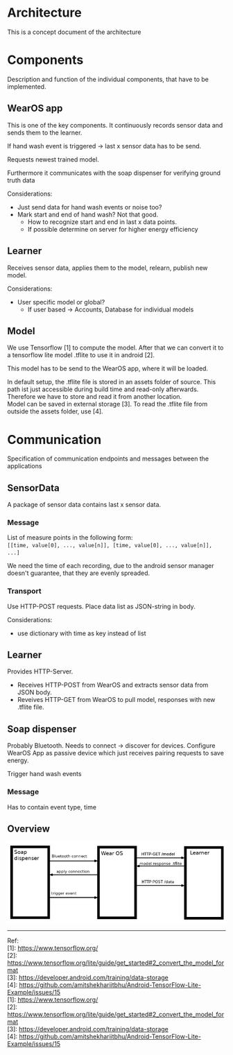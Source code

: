# Architecture
This is a concept document of the architecture


# Components
Description and function of the individual components, that have to be implemented.
## WearOS app
This is one of the key components. It continuously records sensor data and sends them to the learner. 

If hand wash event is triggered -> last x sensor data has to be send. 

Requests newest trained model. 

Furthermore it communicates with the soap dispenser for verifying ground truth data


Considerations:
  - Just send data for hand wash events or noise too?
  - Mark start and end of hand wash? Not that good.
    - How to recognize start and end in last x data points.
    - If possible determine on server for higher energy efficiency
  


## Learner
Receives sensor data, applies them to the model, relearn, publish new model.

Considerations:
  - User specific model or global?
    - If user based -> Accounts, Database for individual models

## Model
We use Tensorflow [1] to compute the model. After that we can convert it to a tensorflow lite model .tflite to use it in android [2]. 

This model has to be send to the WearOS app, where it will be loaded.

In default setup, the .tflite file is stored in an assets folder of source. This path ist just accessible during build time and read-only afterwards. Therefore we have to store and read it from another location.   
Model can be saved in external storage [3]. To read the .tflite file from outside the assets folder, use [4].

# Communication
Specification of communication endpoints and messages between the applications

## SensorData
A package of sensor data contains last x sensor data.

### Message
List of measure points in the following form:   
   `[[time, value[0], ..., value[n]], [time, value[0], ..., value[n]], ...]`

We need the time of each recording, due to the android sensor manager doesn't guarantee, that they are evenly spreaded.


### Transport
Use HTTP-POST requests. Place data list as JSON-string in body. 

Considerations:
  - use dictionary with time as key instead of list


## Learner
Provides HTTP-Server.
  - Receives HTTP-POST from WearOS and extracts sensor data from JSON body.
  - Reveives HTTP-GET from WearOS to pull model, responses with new .tflite file.


## Soap dispenser
Probably Bluetooth. Needs to connect -> discover for devices. Configure WearOS App as passive device which just receives pairing requests to save energy.

Trigger hand wash events

### Message
Has to contain event type, time

## Overview
![connection overview](images/ArchitectureGraph.png "Architecture graph")

---------------------
Ref:  
\[1\]: https://www.tensorflow.org/  
\[2\]: https://www.tensorflow.org/lite/guide/get_started#2_convert_the_model_format  
\[3\]: https://developer.android.com/training/data-storage  
\[4\]: https://github.com/amitshekhariitbhu/Android-TensorFlow-Lite-Example/issues/15  
[1]: https://www.tensorflow.org/  
[2]: https://www.tensorflow.org/lite/guide/get_started#2_convert_the_model_format  
[3]: https://developer.android.com/training/data-storage  
[4]: https://github.com/amitshekhariitbhu/Android-TensorFlow-Lite-Example/issues/15